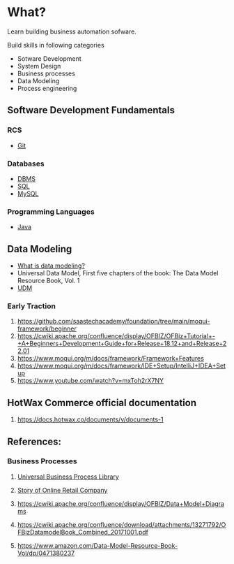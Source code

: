 # What?
Learn building business automation sofware. 

Build skills in following categories 
*  Sotware Development
*  System Design
*  Business processes
*  Data Modeling
*  Process engineering

## Software Development Fundamentals

### RCS
* [Git](https://www.scaler.com/topics/git/)

### Databases
* [DBMS](https://www.scaler.com/topics/dbms/)
* [SQL](https://www.scaler.com/topics/sql/)
* [MySQL](https://www.scaler.com/topics/course/sql-using-mysql-course/)

### Programming Languages 
* [Java](https://www.scaler.com/topics/java/)

## Data Modeling
*  [What is data modeling?](https://www.ibm.com/topics/data-modeling)
*  Universal Data Model, First five chapters of the book: The Data Model Resource Book, Vol. 1
*  [UDM](udm/readme.md)

### Early Traction
1. https://github.com/saastechacademy/foundation/tree/main/moqui-framework/beginner
2. https://cwiki.apache.org/confluence/display/OFBIZ/OFBiz+Tutorial+-+A+Beginners+Development+Guide+for+Release+18.12+and+Release+22.01
3. https://www.moqui.org/m/docs/framework/Framework+Features
4. https://www.moqui.org/m/docs/framework/IDE+Setup/IntelliJ+IDEA+Setup
5. https://www.youtube.com/watch?v=mxToh2rX7NY


## HotWax Commerce official documentation 
1. https://docs.hotwax.co/documents/v/documents-1

## References:

### Business Processes
1. [Universal Business Process Library](https://www.moqui.org/m/docs/mantle/Business+Process+Library)
2. [Story of Online Retail Company](https://www.moqui.org/m/docs/mantle/Business%20Process%20Library/Story%20of%20Online%20Retail%20Company)


1. https://cwiki.apache.org/confluence/display/OFBIZ/Data+Model+Diagrams
2. https://cwiki.apache.org/confluence/download/attachments/13271792/OFBizDatamodelBook_Combined_20171001.pdf
3. https://www.amazon.com/Data-Model-Resource-Book-Vol/dp/0471380237
